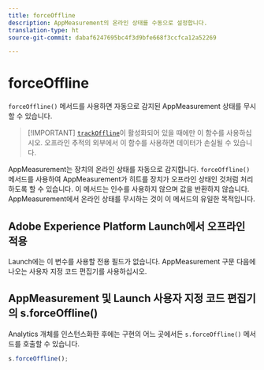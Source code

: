 ```yaml
---
title: forceOffline
description: AppMeasurement의 온라인 상태를 수동으로 설정합니다.
translation-type: ht
source-git-commit: dabaf6247695bc4f3d9bfe668f3ccfca12a52269

---
```



# forceOffline

`forceOffline()` 메서드를 사용하면 자동으로 감지된 AppMeasurement 상태를 무시할 수 있습니다.

>[!IMPORTANT] [`trackOffline`](../config-vars/trackoffline.md)이 활성화되어 있을 때에만 이 함수를 사용하십시오. 오프라인 추적의 외부에서 이 함수를 사용하면 데이터가 손실될 수 있습니다.

AppMeasurement는 장치의 온라인 상태를 자동으로 감지합니다. `forceOffline()` 메서드를 사용하여 AppMeasurement가 히트를 장치가 오프라인 상태인 것처럼 처리하도록 할 수 있습니다. 이 메서드는 인수를 사용하지 않으며 값을 반환하지 않습니다. AppMeasurement에서 온라인 상태를 무시하는 것이 이 메서드의 유일한 목적입니다.

## Adobe Experience Platform Launch에서 오프라인 적용

Launch에는 이 변수를 사용할 전용 필드가 없습니다. AppMeasurement 구문 다음에 나오는 사용자 지정 코드 편집기를 사용하십시오.

## AppMeasurement 및 Launch 사용자 지정 코드 편집기의 s.forceOffline()

Analytics 개체를 인스턴스화한 후에는 구현의 어느 곳에서든 `s.forceOffline()` 메서드를 호출할 수 있습니다.

```js
s.forceOffline();
```
